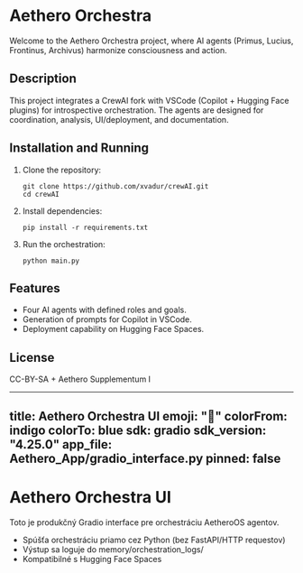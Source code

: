 # Aethero Orchestra
Welcome to the Aethero Orchestra project, where AI agents (Primus, Lucius, Frontinus, Archivus) harmonize consciousness and action.

## Description
This project integrates a CrewAI fork with VSCode (Copilot + Hugging Face plugins) for introspective orchestration. The agents are designed for coordination, analysis, UI/deployment, and documentation.

## Installation and Running
1. Clone the repository:
   ```
   git clone https://github.com/xvadur/crewAI.git
   cd crewAI
   ```

2. Install dependencies:
   ```
   pip install -r requirements.txt
   ```

3. Run the orchestration:
   ```
   python main.py
   ```

## Features
- Four AI agents with defined roles and goals.
- Generation of prompts for Copilot in VSCode.
- Deployment capability on Hugging Face Spaces.

## License
CC-BY-SA + Aethero Supplementum I

---
title: Aethero Orchestra UI
emoji: "🧠"
colorFrom: indigo
colorTo: blue
sdk: gradio
sdk_version: "4.25.0"
app_file: Aethero_App/gradio_interface.py
pinned: false
---

# Aethero Orchestra UI

Toto je produkčný Gradio interface pre orchestráciu AetheroOS agentov.

- Spúšťa orchestráciu priamo cez Python (bez FastAPI/HTTP requestov)
- Výstup sa loguje do memory/orchestration_logs/
- Kompatibilné s Hugging Face Spaces